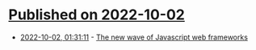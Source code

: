 # [Published on 2022-10-02](index.md)

* [2022-10-02, 01:31:11](https://lobste.rs/s/en6q9r/new_wave_javascript_web_frameworks) - [The new wave of Javascript web frameworks](https://frontendmastery.com/posts/the-new-wave-of-javascript-web-frameworks/)
